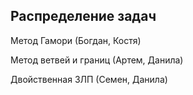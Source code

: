 ## Распределение задач

Метод Гамори (Богдан, Костя)

Метод ветвей и границ (Артем, Данила)

Двойственная ЗЛП (Семен, Данила)
